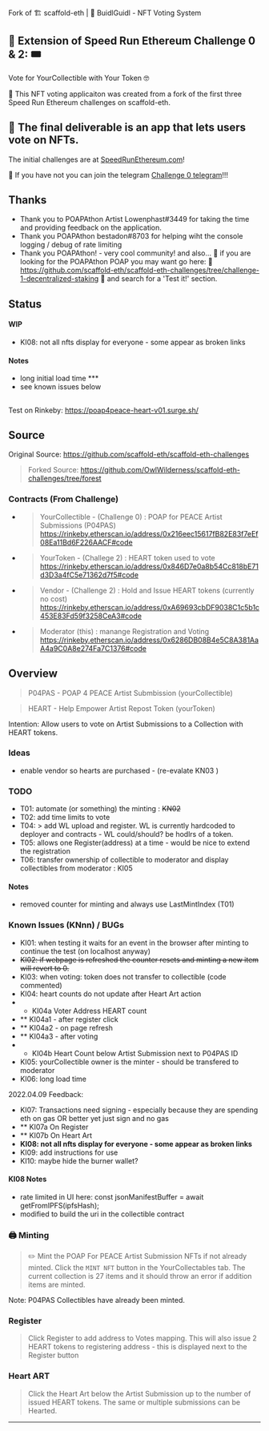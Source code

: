 Fork of 🏗 scaffold-eth | 🏰 BuidlGuidl - NFT Voting System

## 🚩 Extension of Speed Run Ethereum Challenge 0 & 2: 🎟 
Vote for YourCollectible with Your Token 🤓

🎫 This NFT voting applicaiton was created from a fork of the first three Speed Run Ethereum challenges on scaffold-eth. 

🌟 The final deliverable is an app that lets users vote on NFTs. 
---

The initial challenges are at [SpeedRunEthereum.com](https://speedrunethereum.com)!

💬 If you have not you can join the telegram [Challenge 0 telegram](https://t.me/+Y2vqXZZ_pEFhMGMx)!!!

## Thanks
* Thank you to POAPAthon Artist Lowenphast#3449 for taking the time and providing feedback on the application.
* Thank you POAPAthon bestadon#8703 for helping wiht the console logging / debug of rate limiting
* Thank you POAPAthon! - very cool community! and also... 🥚 if you are looking for the POAPAthon POAP you may want go here: 🐰  https://github.com/scaffold-eth/scaffold-eth-challenges/tree/challenge-1-decentralized-staking 🌷 and search for a 'Test it!' section.

## Status 
#### WIP
- KI08: not all nfts display for everyone - some appear as broken links

#### Notes
- long initial load time ***
- see known issues below

##
Test on Rinkeby: https://poap4peace-heart-v01.surge.sh/
 
## Source
Original Source: https://github.com/scaffold-eth/scaffold-eth-challenges
> Forked Source: https://github.com/OwlWilderness/scaffold-eth-challenges/tree/forest

### Contracts (From Challenge)
* > YourCollectible - (Challenge 0) : POAP for PEACE Artist Submissions (P04PAS) https://rinkeby.etherscan.io/address/0x216eec15617fB82E83f7eEf08Ea11Bd6F226AACF#code
* > YourToken - (Challege 2) : HEART token used to vote https://rinkeby.etherscan.io/address/0x846D7e0a8b54Cc818bE71d3D3a4fC5e71362d7f5#code
* > Vendor - (Challenge 2) : Hold and Issue HEART tokens (currently no cost) https://rinkeby.etherscan.io/address/0xA69693cbDF9038C1c5b1c453E83Fd59f3258CeA3#code
* > Moderator (this) : manange Registration and Voting https://rinkeby.etherscan.io/address/0x6286DB08B4e5C8A381AaA4a9C0A8e274Fa7C1376#code

## Overview
> P04PAS - POAP 4 PEACE Artist Submbission (yourCollectible)

> HEART - Help Empower Artist Repost Token (yourToken)

Intention: Allow users to vote on Artist Submissions to a Collection with HEART tokens.  

### Ideas
* enable vendor so hearts are purchased - (re-evalate KN03 )

### TODO
* T01: automate (or something) the minting : ~~KN02~~
* T02: add time limits to vote
* T04: > add WL upload and register. WL is currently hardcoded to deployer and contracts - WL could/should? be hodlrs of a token.
* T05: allows one Register(address) at a time - would be nice to extend the registration 
* T06: transfer ownership of collectible to moderator and display collectibles from moderator : KI05

#### Notes
- removed counter for minting and always use LastMintIndex (T01)

### Known Issues (KNnn) / BUGs 
* KI01: when testing it waits for an event in the browser after minting to continue the test (on localhost anyway)
* ~~KI02: if webpage is refreshed the counter resets and minting a new item will revert to 0.~~
* KI03: when voting: token does not transfer to collectible (code commented)
* KI04: heart counts do not update after Heart Art action 
* * KI04a Voter Address HEART count 
* ** KI04a1 - after register click
* ** KI04a2 - on page refresh
* ** KI04a3 - after voting
* * KI04b Heart Count below Artist Submission next to P04PAS ID 
* KI05: yourCollectible owner is the minter - should be transfered to moderator
* KI06: long load time

2022.04.09 Feedback:
* KI07: Transactions need signing - especially because they are spending eth on gas OR better yet just sign and no gas
* ** KI07a On Register
* ** KI07b On Heart Art
* **KI08: not all nfts display for everyone - some appear as broken links**
* KI09: add instructions for use
* KI10: maybe hide the burner wallet?

#### KI08 Notes
- rate limited in UI here: const jsonManifestBuffer = await getFromIPFS(ipfsHash); 
- modified to build the uri in the collectible contract


### 🖨 Minting 

> ✏️ Mint the POAP For PEACE Artist Submission NFTs if not already minted. Click the `MINT NFT` button in the YourCollectables tab.  The current collection is 27 items and it should throw an error if addition items are minted.  

Note: P04PAS Collectibles have already been minted.

### Register
> Click Register to add address to Votes mapping. This will also issue 2 HEART tokens to registering address - this is displayed next to the Register button

### Heart ART
> Click the Heart Art below the Artist Submission up to the number of issued HEART tokens.  The same or multiple submissions can be Hearted.

---

